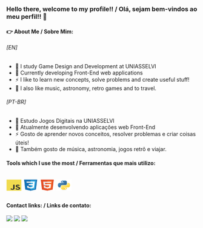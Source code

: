 ### Hello there, welcome to my profile!! / Olá, sejam bem-vindos ao meu perfil!! 👋

#### :point_right: About Me / Sobre Mim:

###### [EN]

- 🌱 I study Game Design and Development at UNIASSELVI
- 🔭 Currently developing Front-End web applications
- ⚡ I like to learn new concepts, solve problems and create useful stuff!
- 💬 I also like music, astronomy, retro games and to travel.

###### [PT-BR]

- 🌱 Estudo Jogos Digitais na UNIASSELVI
- 🔭 Atualmente desenvolvendo aplicações web Front-End
- ⚡ Gosto de aprender novos conceitos, resolver problemas e criar coisas úteis!
- 💬 Também gosto de música, astronomia, jogos retrô e viajar.

#### Tools which I use the most / Ferramentas que mais utilizo:

<div style="display: inline_block"><br>
  <img align="center" alt="luis-JS" height="30" width="40" src="https://raw.githubusercontent.com/devicons/devicon/master/icons/javascript/javascript-original.svg">
  <img align="center" alt="luis-CSS" height="30" width="40" src="https://raw.githubusercontent.com/devicons/devicon/master/icons/css3/css3-original.svg">
  <img align="center" alt="luis-HTML" height="30" width="40" src="https://raw.githubusercontent.com/devicons/devicon/master/icons/html5/html5-original.svg">
  <img align="center" alt="luis-Python" height="30" width="40" src="https://raw.githubusercontent.com/devicons/devicon/master/icons/python/python-original.svg">
</div>
  
##

#### Contact links: / Links de contato:
  
<div> 
  <a href="https://api.whatsapp.com/send?phone=5548984206403" target="_blank"><img src="https://img.shields.io/badge/WhatsApp-2BB35E?style=for-the-badge&logo=whatsapp&logoColor=white" target="_blank"></a>
  <a href="https://instagram.com/luisedupacheco?utm_medium=copy_link" target="_blank"><img src="https://img.shields.io/badge/Instagram-B91253?style=for-the-badge&logo=instagram&logoColor=white" target="_blank"></a>
  <a href = "mailto:luisedupacheco@hotmail.com"><img src="https://img.shields.io/badge/-Gmail-D51007?style=for-the-badge&logo=gmail&logoColor=white" target="_blank"></a>
</div>
